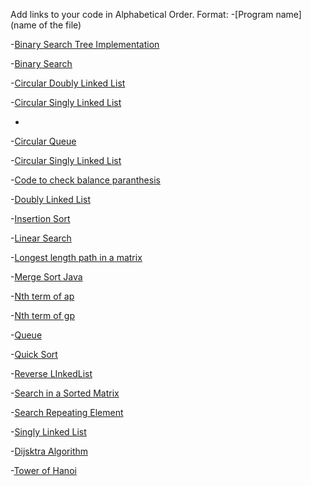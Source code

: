 Add links to your code in Alphabetical Order.
Format: -[Program name](name of the file)

-[Binary Search Tree Implementation](ImplementingBST.java)

-[Binary Search](binarySearch.java)

-[Circular Doubly Linked List](CircularDList.java)

-[Circular Singly Linked List](CircularSList.java)

-
-[Circular Queue](CircularQueue.java)

-[Circular Singly Linked List](CircularSList.java)  

-[Code to check balance paranthesis](Bracket.java)


-[Doubly Linked List](DList.java)

-[Insertion Sort](Insertion_Sort.java)

-[Linear Search](LinearSearch.java)

-[Longest length path in a matrix](longest_length_path.java)

-[Merge Sort Java](MergeSort.java)

-[Nth term of ap](nth_term_of_ap.java)

-[Nth term of gp](nth_term_of_gp.java)

-[Queue](Queue.java)

-[Quick Sort](quick_sort.java)  

-[Reverse LInkedList](reverse_linkedlist.java)

-[Search in a Sorted Matrix](MatrixSearch.java)

-[Search Repeating Element](SearchRepeatingElements.java)

-[Singly Linked List](SList.java)

-[Dijsktra Algorithm](Dijsktra-adjacencyList.java)

-[Tower of Hanoi](tower-of-hanoi.java)



